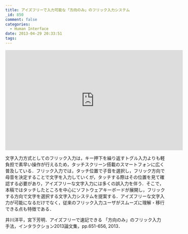 ```yaml
---
title: アイズフリーで入力可能な「方向のみ」のフリック入力システム
_id: 850
comment: false
categories:
  - Human Interface
date: 2013-04-29 20:33:51
tags:
---
```



<iframe width="560" height="315" src="https://www.youtube.com/embed/b5CbKog-m7g" frameborder="0" allowfullscreen></iframe>

<!--more-->

文字入力方式としてのフリック入力は，キー押下を繰り返すトグル入力よりも軽負担で素早い操作が行えるため，タッチスクリーン搭載のスマートフォンに広く普及している．フリック入力では，タッチ位置で子音を選択し，フリック方向で母音を決定することで文字を入力していくが，タッチする際はその位置を見て確認する必要があり，アイズフリーな文字入力には多くの誤入力を伴う．そこで，本稿ではタッチしたところを中心にソフトウェアキーボードが展開し，フリックする方向で文字を選択する文字入力システムを提案する．アイズフリーな文字入力が可能になるだけでなく，従来のフリック入力ユーザがスムーズに理解・移行できる点も特徴である．

井川洋平，宮下芳明．アイズフリーで速記できる 「方向のみ」のフリック入力手法，インタラクション2013論文集，pp.651-656, 2013．
